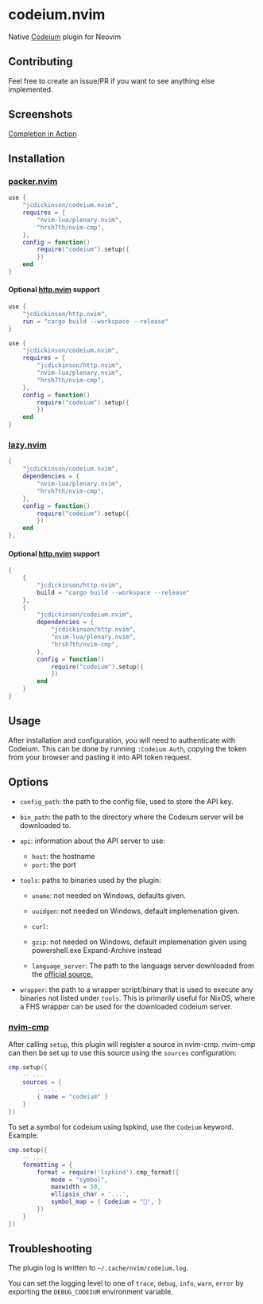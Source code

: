 # codeium.nvim

Native [Codeium](https://www.codeium.com/) plugin for Neovim

## Contributing

Feel free to create an issue/PR if you want to see anything else implemented.

## Screenshots

[Completion in Action](https://user-images.githubusercontent.com/522465/215312040-d5e91a6b-cffa-48f1-909f-360328b5af79.webm)

## Installation

### [packer.nvim](https://github.com/wbthomason/packer.nvim)

```lua
use {
    "jcdickinson/codeium.nvim",
    requires = {
        "nvim-lua/plenary.nvim",
        "hrsh7th/nvim-cmp",
    },
    config = function()
        require("codeium").setup({
        })
    end
}
```

#### Optional [http.nvim](https://github.com/jcdickinson/http.nvim) support

```lua
use {
    "jcdickinson/http.nvim",
    run = "cargo build --workspace --release"
}

use {
    "jcdickinson/codeium.nvim",
    requires = {
        "jcdickinson/http.nvim",
        "nvim-lua/plenary.nvim",
        "hrsh7th/nvim-cmp",
    },
    config = function()
        require("codeium").setup({
        })
    end
}
```

### [lazy.nvim](https://github.com/folke/lazy.nvim)

```lua
{
    "jcdickinson/codeium.nvim",
    dependencies = {
        "nvim-lua/plenary.nvim",
        "hrsh7th/nvim-cmp",
    },
    config = function()
        require("codeium").setup({
        })
    end
},
```

#### Optional [http.nvim](https://github.com/jcdickinson/http.nvim) support

```lua
{
    {
        "jcdickinson/http.nvim",
        build = "cargo build --workspace --release"
    },
    {
        "jcdickinson/codeium.nvim",
        dependencies = {
            "jcdickinson/http.nvim",
            "nvim-lua/plenary.nvim",
            "hrsh7th/nvim-cmp",
        },
        config = function()
            require("codeium").setup({
            })
        end
    }
}
```

## Usage

After installation and configuration, you will need to authenticate with
Codeium. This can be done by running `:Codeium Auth`, copying the token from
your browser and pasting it into API token request.

## Options

- `config_path`: the path to the config file, used to store the API key.
- `bin_path`: the path to the directory where the Codeium server will be downloaded to.
- `api`: information about the API server to use:
  - `host`: the hostname
  - `port`: the port
- `tools`: paths to binaries used by the plugin:

  - `uname`: not needed on Windows, defaults given.
  - `uuidgen`: not needed on Windows, default implemenation given.
  - `curl`:
  - `gzip`: not needed on Windows, default implemenation given using powershell.exe Expand-Archive instead

  - `language_server`: The path to the language server downloaded from the [official source.](https://github.com/Exafunction/codeium/releases/tag/language-server-v1.1.32)

- `wrapper`: the path to a wrapper script/binary that is used to execute any
  binaries not listed under `tools`. This is primarily useful for NixOS, where
  a FHS wrapper can be used for the downloaded codeium server.

### [nvim-cmp](https://github.com/hrsh7th/nvim-cmp)

After calling `setup`, this plugin will register a source in nvim-cmp. nvim-cmp
can then be set up to use this source using the `sources` configuration:

```lua
cmp.setup({
    -- ...
    sources = {
        -- ...
        { name = "codeium" }
    }
})
```

To set a symbol for codeium using lspkind, use the `Codeium` keyword. Example:

```lua
cmp.setup({
    -- ...
    formatting = {
        format = require('lspkind').cmp_format({
            mode = "symbol",
            maxwidth = 50,
            ellipsis_char = '...',
            symbol_map = { Codeium = "", }
        })
    }
})
```

## Troubleshooting

The plugin log is written to `~/.cache/nvim/codeium.log`.

You can set the logging level to one of `trace`, `debug`, `info`, `warn`,
`error` by exporting the `DEBUG_CODEIUM` environment variable.
